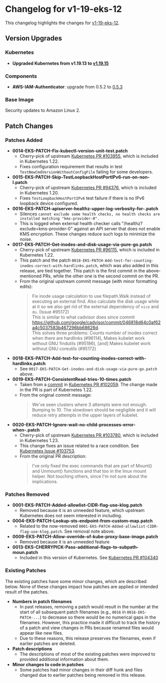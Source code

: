 # Changelog for v1-19-eks-12

This changelog highlights the changes for [v1-19-eks-12](https://github.com/aws/eks-distro/tree/v1-19-eks-12).

## Version Upgrades

### Kubernetes

* **Upgraded Kubernetes from v1.19.13 to [v1.19.15](https://github.com/kubernetes/kubernetes/releases/tag/v1.19.15)**

### Components

* **AWS-IAM-Authenticator**: upgrade from 0.5.2 to
  [0.5.3](https://github.com/kubernetes-sigs/aws-iam-authenticator/releases/tag/v0.5.3)

### Base Image

Security updates to Amazon Linux 2.

## Patch Changes

### Patches Added

* **0014-EKS-PATCH-Fix-kubectl-version-unit-test.patch**
  * Cherry-pick of upstream [Kubernetes PR #103955](https://github.com/kubernetes/kubernetes/pull/103955), which is
    included in Kubernetes 1.22.
  * Fixes configuration requirement that results in test `TestNewCmdVersionWithoutConfigFile` failing for some
    developers.
* **0015-EKS-PATCH-Skip-TestLoopbackHostPortIPv6-run-on-non-I.patch**
  * Cherry-pick of upstream [Kubernetes PR #94376](https://github.com/kubernetes/kubernetes/pull/94376), which is
    included in Kubernetes 1.20.
  * Fixes `TestLoopbackHostPortIPv6` test failure if there is no IPv6 loopback device configured.
* **0016-EKS-PATCH-apiserver-healthz-upper-log-verbosity-for-.patch**
  * Silences `cannot exclude some health checks, no health checks are installed matching "kms-provider-0".`
  * This is logged when external health checker calls "/healthz?exclude=kms-provider-0" against an API server that does
    not enable KMS encryption. These changes reduce such logs to minimize the noise.
* **0017-EKS-PATCH-Get-inodes-and-disk-usage-via-pure-go.patch**
  * Cherry-pick of upstream [Kubernetes PR #96115](https://github.com/kubernetes/kubernetes/pull/96115), which is
    included in Kubernetes 1.22.
  * This patch and the patch `0018-EKS-PATCH-Add-test-for-counting-inodes-correct-with-hardlinks.patch`, which was also
    added in this release, are tied together. This patch is the first commit in the above-mentioned PRs, while the other
    one is the second commit on the PR.
  * From the original upstream commit message (with minor formatting edits):
    > Fix inode usage calculation to use filepath.Walk instead of executing an external find. Also calculate the disk usage while at it so we also get rid of the external dependency of `nice` and `du`. (Issue #95172)  
    This is similar to what cadvisor does since commit https://github.com/google/cadvisor/commit/046818d64c0af62a4c5037583b467296bb68626d.  
    This solves three problems: Counts number of inodes correct when there are hardlinks (#96114), Makes kubelet work without GNU findutils (#95186), [and] Makes kubelet work without GNU coreutils (#95172)
* **0018-EKS-PATCH-Add-test-for-counting-inodes-correct-with-hardlinks.patch**
  * See `0017-EKS-PATCH-Get-inodes-and-disk-usage-via-pure-go.patch` above.
* **0019-EKS-PATCH-ConsistentRead-tries-10-times.patch**
  * Taken from a [commit](https://github.com/kubernetes/kubernetes/commit/82cfe9f14f8fb445d682ce2774ea44ce54885e81)
    in [Kubernetes PR #102059](https://github.com/kubernetes/kubernetes/pull/102059/). The change made in the PR is part
    of Kubernetes 1.22.
  * From the original commit message:
    > We've seen clusters where 3 attempts were not enough. Bumping to 10. The slowdown should be negligible and it will reduce retry attempts in the upper layers of kubelet.
* **0020-EKS-PATCH-Ignore-wait-no-child-processes-error-when-.patch**
  * Cherry-pick of upstream [Kubernetes PR #103780](https://github.com/kubernetes/kubernetes/pull/103780), which is
    included in Kubernetes 1.23.
  * This change fixes an issue related to a race condition.
    See [Kubernetes Issue #103753](https://github.com/kubernetes/kubernetes/issues/103753).
  * From the original PR description:
    > I've only fixed the exec commands that are part of Mount() and Unmount() functions and that too in the linux mount helper. Not touching others, since I'm not sure about the implications.

### Patches Removed

* **0001-EKS-PATCH-Added-allowlist-CIDR-flag-use-klog.patch**
  * Removed because it is an unneeded feature, which upstream Kubernetes does not seem interested in including.
* **0004-EKS-PATCH-Lookup-sts-endpoint-from-custom-map.patch**
  * Related to the now-removed `0001-EKS-PATCH-Added-allowlist-CIDR-flag-use-klog.patch`. See removal note above.
* **0009-EKS-PATCH-Allow-override-of-kube-proxy-base-image.patch**
  * Removed because it is an unneeded feature
* **0013-EKS-CHERRYPICK-Pass-additional-flags-to-subpath-moun.patch**
  * Included in this version of Kubernetes.
    See [Kubernetes PR #104340](https://github.com/kubernetes/kubernetes/pull/104340)

### Existing Patches

The existing patches have some minor changes, which are described below. None of these changes impact how patches are
applied or intended result of the patches.

* **Numbers in patch filenames**
  * In past releases, removing a patch would result in the number at the start of all subsequent patch filenames
    (e.g., `0016` in `0016-EKS-PATCH-...`) to decrease so there would be no numerical gaps in the filenames. However,
    this practice made it difficult to track the history of a patch and view changes in PRs because renamed files would
    appear like new files.
  * Due to these reasons, this release preserves the filenames, even if earlier patches are deleted.
* **Patch descriptions**
  * The descriptions of most of the existing patches were improved to provided additional information about them.
* **Minor changes to code in patches**
  * Some patches had minor changes in their diff hunk and files changed due to earlier patches being removed in this
    release.
